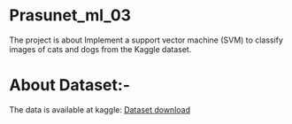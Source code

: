# Prasunet_ml_03
The project is about Implement a support vector machine (SVM) to classify images of cats and dogs from the Kaggle dataset.

# About Dataset:-
The data is available at kaggle: [Dataset download](https://www.kaggle.com/datasets/erkamk/cat-and-dog-images-dataset)
